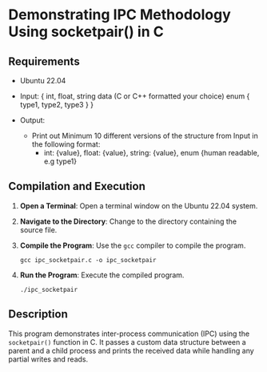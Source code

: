 # Demonstrating IPC Methodology Using socketpair() in C

## Requirements

- Ubuntu 22.04
- Input:
    {
      int,
      float,
      string data (C or C++ formatted your choice)
      enum { type1, type2, type3 }
    }

- Output:
  - Print out Minimum 10 different versions of the structure from Input in the following format:
      - int: {value}, float: {value}, string: {value}, enum {human readable, e.g type1}

## Compilation and Execution

1. **Open a Terminal**: Open a terminal window on the Ubuntu 22.04 system.
2. **Navigate to the Directory**: Change to the directory containing the source file.
3. **Compile the Program**: Use the `gcc` compiler to compile the program.

    ```
    gcc ipc_socketpair.c -o ipc_socketpair
    ```

4. **Run the Program**: Execute the compiled program.

    ```
    ./ipc_socketpair
    ```

## Description

This program demonstrates inter-process communication (IPC) using the `socketpair()` function in C. It passes a custom data structure between a parent and a child process and prints the received data while handling any partial writes and reads.
